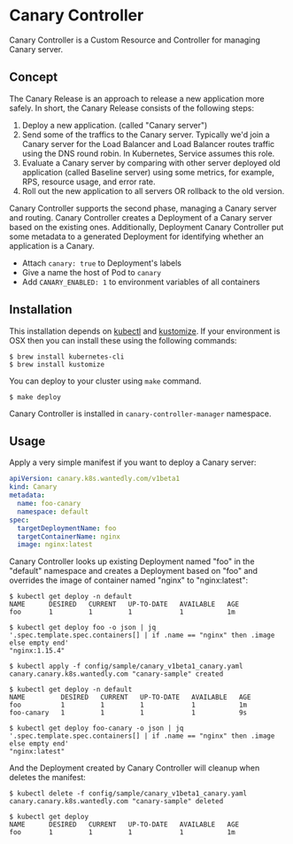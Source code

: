 # Canary Controller

Canary Controller is a Custom Resource and Controller for managing Canary server.

## Concept

The Canary Release is an approach to release a new application more safely. In short, the Canary Release consists of the following steps:

1. Deploy a new application. (called "Canary server")
1. Send some of the traffics to the Canary server. Typically we'd join a Canary server for the Load Balancer and Load Balancer routes traffic using the DNS round robin. In Kubernetes, Service assumes this role.
1. Evaluate a Canary server by comparing with other server deployed old application (called Baseline server) using some metrics, for example, RPS, resource usage, and error rate.
1. Roll out the new application to all servers OR rollback to the old version.

Canary Controller supports the second phase, managing a Canary server and routing. Canary Controller creates a Deployment of a Canary server based on the existing ones. Additionally, Deployment Canary Controller put some metadata to a generated Deployment for identifying whether an application is a Canary.

* Attach `canary: true` to Deployment's labels
* Give a name the host of Pod to `canary`
* Add `CANARY_ENABLED: 1` to environment variables of all containers

## Installation

This installation depends on [kubectl](https://kubernetes.io/docs/tasks/tools/install-kubectl/) and [kustomize](https://github.com/kubernetes-sigs/kustomize/blob/master/docs/INSTALL.md). If your environment is OSX then you can install these using the following commands:

```
$ brew install kubernetes-cli
$ brew install kustomize
```

You can deploy to your cluster using `make` command. 

```
$ make deploy
```

Canary Controller is installed in `canary-controller-manager` namespace.

## Usage

Apply a very simple manifest if you want to deploy a Canary server: 

```yaml
apiVersion: canary.k8s.wantedly.com/v1beta1
kind: Canary
metadata:
  name: foo-canary
  namespace: default
spec:
  targetDeploymentName: foo
  targetContainerName: nginx
  image: nginx:latest
```

Canary Controller looks up existing Deployment named "foo" in the "default" namespace and creates a Deployment based on "foo" and overrides the image of container named "nginx" to "nginx:latest":

```
$ kubectl get deploy -n default
NAME      DESIRED   CURRENT   UP-TO-DATE   AVAILABLE   AGE
foo       1         1         1            1           1m

$ kubectl get deploy foo -o json | jq '.spec.template.spec.containers[] | if .name == "nginx" then .image else empty end'
"nginx:1.15.4"

$ kubectl apply -f config/sample/canary_v1beta1_canary.yaml
canary.canary.k8s.wantedly.com "canary-sample" created

$ kubectl get deploy -n default
NAME         DESIRED   CURRENT   UP-TO-DATE   AVAILABLE   AGE
foo          1         1         1            1           1m
foo-canary   1         1         1            1           9s

$ kubectl get deploy foo-canary -o json | jq '.spec.template.spec.containers[] | if .name == "nginx" then .image else empty end'
"nginx:latest"

```

And the Deployment created by Canary Controller will cleanup when deletes the manifest:

```
$ kubectl delete -f config/sample/canary_v1beta1_canary.yaml
canary.canary.k8s.wantedly.com "canary-sample" deleted

$ kubectl get deploy
NAME      DESIRED   CURRENT   UP-TO-DATE   AVAILABLE   AGE
foo       1         1         1            1           1m
```
